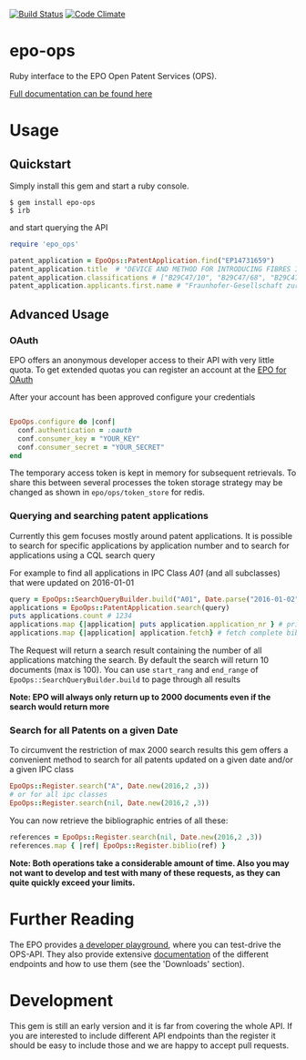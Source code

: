 [![Build Status](https://travis-ci.org/FHG-IMW/epo-ops.svg?branch=master)](https://travis-ci.org/FHG-IMW/epo-ops)
[![Code Climate](https://codeclimate.com/github/FHG-IMW/epo-ops/badges/gpa.svg)](https://codeclimate.com/github/FHG-IMW/epo-ops)

# epo-ops
Ruby interface to the EPO Open Patent Services (OPS).

[Full documentation can be found here](http://www.rubydoc.info/gems/epo-ops/)



# Usage

## Quickstart
Simply install this gem and start a ruby console.
```
$ gem install epo-ops
$ irb
```

and start querying the API

```ruby
require 'epo_ops'

patent_application = EpoOps::PatentApplication.find("EP14731659")
patent_application.title  # "DEVICE AND METHOD FOR INTRODUCING FIBRES INTO AN EXTRUDER"
patent_application.classifications # ["B29C47/10", "B29C47/68", "B29C47/92", "B29C45/00", "B01D46/24"] 
patent_application.applicants.first.name # "Fraunhofer-Gesellschaft zur Förderung der angewandten Forschung e.V."
```

## Advanced Usage

### OAuth

EPO offers an anonymous developer access to their API with very little quota. To get extended quotas you can register
an account at the [EPO for OAuth](https://developers.epo.org/user/register)

After your account has been approved configure your credentials

```ruby

EpoOps.configure do |conf|
  conf.authentication = :oauth
  conf.consumer_key = "YOUR_KEY"
  conf.consumer_secret = "YOUR_SECRET"
end

```

The temporary access token is kept in memory for subsequent retrievals. To share this between several processes the
token storage strategy may be changed as shown in `epo/ops/token_store` for redis.


### Querying and searching patent applications

Currently this gem focuses mostly around patent applications.
It is possible to search for specific applications by application number and to search for applications using a
CQL search query

For example to find all applications in IPC Class _A01_ (and all subclasses) that were updated on 2016-01-01

```ruby
query = EpoOps::SearchQueryBuilder.build("A01", Date.parse("2016-01-02"))
applications = EpoOps::PatentApplication.search(query)
puts applications.count # 1234
applications.map {|application| puts application.application_nr } # print all application numbers
applications.map {|application| application.fetch} # fetch complete bibliographic data for each document

```

The Request will return a search result containing the number of all applications matching the search. By default the
search will return 10 documents (max is 100). You can use `start_rang` and `end_range` of `EpoOps::SearchQueryBuilder.build`
to page through all results

**Note: EPO will always only return up to 2000 documents even if the search would return more**


### Search for all Patents on a given Date

To circumvent the restriction of max 2000 search results this gem
offers a convenient method to search for all patents updated on a given date and/or a given IPC class

```ruby
EpoOps::Register.search("A", Date.new(2016,2 ,3))
# or for all ipc classes
EpoOps::Register.search(nil, Date.new(2016,2 ,3))
```

You can now retrieve the bibliographic entries of all these:

```ruby
references = EpoOps::Register.search(nil, Date.new(2016,2 ,3))
references.map { |ref| EpoOps::Register.biblio(ref) }
```

**Note: Both operations take a considerable amount of time. Also you may not
want to develop and test with many of these requests, as they can quite quickly exceed your limits.**


# Further Reading

The EPO provides [a developer playground](https://developers.epo.org/), where you can test-drive the OPS-API.
They also provide extensive [documentation](https://www.epo.org/searching-for-patents/technical/espacenet/ops.html)
of the different endpoints and how to use them (see the 'Downloads' section).


# Development

This gem is still an early version and it is far from covering the whole API.
If you are interested to include different API endpoints than the register it should be easy to include those and we
are happy to accept pull requests.